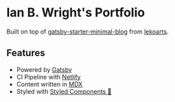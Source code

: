 # Ian B. Wright's Portfolio

Built on top of [gatsby-starter-minimal-blog](https://minimal-blog.lekoarts.de) from [lekoarts](https://www.lekoarts.de).

## Features

- Powered by [Gatsby](https://www.gatsbyjs.org/)
- CI Pipeline with [Netlify](https://www.netlify.com/)
- Content written in [MDX](https://mdxjs.com/)
- Styled with [Styled Components 💅](https://www.styled-components.com/)
